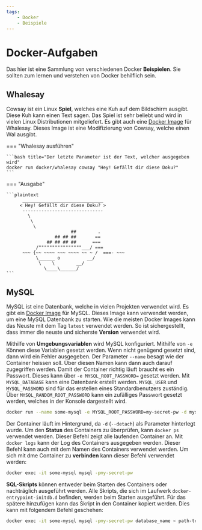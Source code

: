 ```yaml
---
tags:
    - Docker
    - Beispiele
---
```


# Docker-Aufgaben

Das hier ist eine Sammlung von verschiedenen Docker **Beispielen**. Sie sollten zum lernen und verstehen von Docker behilflich sein.

## Whalesay

Cowsay ist ein Linux **Spiel**, welches eine Kuh auf dem Bildschirm ausgibt. Diese Kuh kann einen Text sagen. Das Spiel ist sehr beliebt und wird in vielen Linux Distributionen mitgeliefert. Es gibt auch eine [Docker Image](https://hub.docker.com/r/docker/whalesay) für Whalesay. Dieses Image ist eine Modifizierung von Cowsay, welche einen Wal ausgibt.

=== "Whalesay ausführen"

    ```bash title="Der letzte Parameter ist der Text, welcher ausgegeben wird"
    docker run docker/whalesay cowsay "Hey! Gefällt dir diese Doku?"
    ```

=== "Ausgabe"

    ```plaintext
          ______________________________
         < Hey! Gefällt dir diese Doku? >
          ------------------------------
            \
             \
              \
                            ##        .
                      ## ## ##       ==
                   ## ## ## ##      ===
               /""""""""""""""""___/ ===
          ~~~ {~~ ~~~~ ~~~ ~~~~ ~~ ~ /  ===- ~~~
               \______ o          __/
                \    \        __/
                  \____\______/
    ```

## MySQL

MySQL ist eine Datenbank, welche in vielen Projekten verwendet wird. Es gibt ein [Docker Image](https://hub.docker.com/_/mysql) für MySQL. Dieses Image kann verwendet werden, um eine MySQL Datenbank zu starten. Wie die meisten Docker Images kann das Neuste mit dem Tag `latest` verwendet werden. So ist sichergestellt, dass immer die neuste und sicherste **Version** verwendet wird.

Mithilfe von **Umgebungsvariablen** wird MySQL konfiguriert. Mithilfe von `-e` Können diese Variablen gesetzt werden. Wenn nicht genügend gesetzt sind, dann wird ein Fehler ausgegeben. Der Parameter `--name` besagt wie der Container heissen soll. Über diesen Namen kann dann auch darauf zugegriffen werden. Damit der Container richtig läuft braucht es ein Passwort. Dieses kann über `-e MYSQL_ROOT_PASSWORD=` gesetzt werden. Mit `MYSQL_DATABASE` kann eine Datenbank erstellt werden. `MYSQL_USER` und `MYSQL_PASSWORD` sind für das erstellen eines Standardbenutzers zuständig. Über `MYSQL_RANDOM_ROOT_PASSWORD` kann ein zufälliges Passwort gesetzt werden, welches in der Konsole dargestellt wird.

```bash title="MySQL Container starten"
docker run --name some-mysql -e MYSQL_ROOT_PASSWORD=my-secret-pw -d mysql:latest
```

Der Container läuft im Hintergrund, da `-d` (`--detach`) als Parameter hinterlegt wurde. Um den **Status** des Containers zu überprüfen, kann `docker ps` verwendet werden. Dieser Befehl zeigt alle laufenden Container an. Mit `docker logs` kann der Log des Containers ausgegeben werden. Dieser Befehl kann auch mit dem Namen des Containers verwendet werden. Um sich mit dme Container zu **verbinden** kann dieser Befehl verwendet werden:

```bash title="Mit Container verbinden"
docker exec -it some-mysql mysql -pmy-secret-pw
```

**SQL-Skripts** können entweder beim Starten des Containers oder nachträglich ausgeführt werden. Alle Skripts, die sich im Laufwerk `docker-entrypoint-initdb.d` befinden, werden beim Starten ausgeführt. Für das spätere hinzufügen kann das Skript in den Container kopiert werden. Dies kann mit folgendem Befehl geschehen:

```bash title="Datei importieren"
docker exec -it some-mysql mysql -pmy-secret-pw database_name < path-to-file.sql
```
